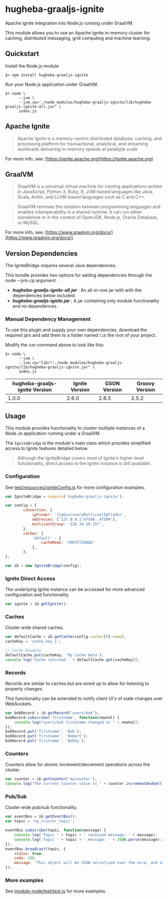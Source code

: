 # hugheba-graaljs-ignite

Apache Ignite integration into Node.js running under GraalVM.

This module allows you to use an Apache Ignite in-memory cluster for caching, distributed messaging, grid computing and machine learning.

## Quickstart

Install the Node.js module

    $> npm install hugheba-graaljs-ignite
    
Run your Node.js application under GraalVM.

    $> node \
          --jvm \
          --jvm.cp='./node_modules/hugheba-graaljs-ignite/lib/hugheba-graaljs-ignite-all.jar" \ 
          index.js
          
## Apache Ignite

> Apache Ignite is a memory-centric distributed database, caching, and processing platform
for transactional, analytical, and streaming workloads delivering in-memory speeds at petabyte scale

For more info, see: [https://ignite.apache.org](https://ignite.apache.org)

## GraalVM

> GraalVM is a universal virtual machine for running applications written in JavaScript, Python 3, Ruby, R, JVM-based languages like Java, Scala, Kotlin, and LLVM-based languages such as C and C++.
  
> GraalVM removes the isolation between programming languages and enables interoperability in a shared runtime. It can run either standalone or in the context of OpenJDK, Node.js, Oracle Database, or MySQL.

For more info, see: [https://www.graalvm.org/docs/](https://www.graalvm.org/docs/)

## Version Dependencies

The IgniteBridge requires several Java dependencies.

This bundle provides two options for adding dependencies through the node --jvm.cp argument.

- _**hugheba-graaljs-ignite-all.jar**_ : An all-in-one jar with with the dependencies below included.
- _**hugheba-graaljs-ignite.jar**_ : A jar containing only module functionality and no dependences.

### Manual Dependency Management 

To use this plugin and supply your own dependencies, download the required jars and add them to a folder named `lib` the root of your project.
 
Modify the run command above to look like this:

    $> node \
          --jvm \
          --jvm.cp="lib/*:./node_modules/hugheba-graaljs-ignite/lib/hugheba-graaljs-ignite.jar" \
          index.js

| hugheba-graaljs-ignite Version | Ignite Version | GSON Version | Groovy Version |
|---|---|---|---|
| 1.0.0 | 2.6.0 | 2.8.5 | 2.5.2 |

## Usage

This module provides functionality to cluster multiple instances of a Node.Js application 
running under a GraalVM.

The `IgniteBridge` is the module's main class which provides simplified access to Ignite features detailed below.

> Although the IgniteBridge covers most of Ignite's higher level functionality, 
direct access to the Ignite instance is still available. 


### Configuration

See [test/resources/igniteConfig.js](test/resources/igniteConfig.js) for more configuration examples.

```javascript
var IgniteBridge = require('hugheba-graaljs-ignite');

var config = {
        connection: {
            ipFinder: 'TcpDiscoveryMulticastIpFinder', 
            addresses: ['127.0.0.1:47500..47509'],
            multicastGroup: '228.10.10.157', 
        },
        caches: {
            'default' : {
                cacheMode: 'PARTITIONED' 
            },
        },
};

var ib = new IgniteBridge(config);
```

### Ignite Direct Access

The underlying Ignite instance can be accessed for more advanced configuration and functionality.

```javascript
var ignite = ib.getIgnite();
```

### Caches

Cluster wide shared caches.

```javascript
var defaultCache = ib.getCache(config.caches[0].name),
cacheKey = 'cache_key_1';

// Cache Example
defaultCache.put(cacheKey, 'My Cache Data');
console.log('Cache returned ' + defaultCache.get(cacheKey));
```

### Records

Records are similar to caches but are wired up to allow for listening to property changes.

This functionality can be extended to notify client UI's of state changes over WebSockets.

```javascript
var bobRecord = ib.getRecord("users/bob");
bobRecord.subscribe('firstname', function(newVal) {
    console.log("users/bob firstname changed to " + newVal);
});
bobRecord.put('firstname', 'Bob');
bobRecord.put('firstname', 'Robert');
bobRecord.put('firstname', 'Bobby');
```

### Counters

Counters allow for atomic increment/decrement operations across the cluster.

```javascript
var counter = ib.getCounter('mycounter');
console.log("The current counter value is " + counter.incrementAndGet());
```

### Pub/Sub

Cluster wide pub/sub functionality.

```javascript
var eventBus = ib.getEventBus();
var topic = 'my_cluster_topic';

eventBus.subscribe(topic, function(message) {
    console.log('Topic ' + topic + ' received message: ' + message);
    console.log('Topic ' + topic + '.message: ' + JSON.parse(message).message);
});
eventBus.broadcast(topic, {
    status: true,
    code: 200,
    message: 'This object will be JSON serialized over the wire, and sent to every subscriber in the cluster.',
});

```

### More examples

See [module-node/test/test.js](module-node/test/test.js) for more examples.